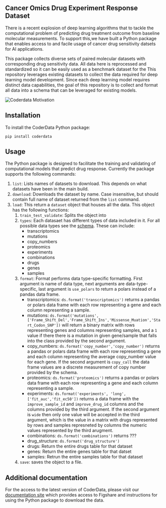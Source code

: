 ## Cancer Omics Drug Experiment Response Dataset 

There is a recent explosion of deep learning algorithms that to tackle
the computational problem of predicting drug treatment outcome from
baseline molecular measurements. To support this,we have built a
Python package that enables access to and facile usage of cancer drug
sensitivity datsets for AI applications. 

This package collects diverse sets of paired molecular datasets with corresponding drug sensitivity data. All data here is reprocessed and standardized so it can be easily used as a benchmark dataset for the 
This repository leverages existing datasets to collect the data
required for deep learning model development. Since each deep learning model
requires distinct data capabilities, the goal of this repository is to
collect and format all data into a schema that can be leveraged for
existing models.

![Coderdata Motivation](coderdata_overview.jpg?raw=true "Motivation behind
coderdata develompent")

## Installation
To install the CoderData Python package:
```
pip install coderdata
```

## Usage
The Python package is designed to facilitate the training and
validating of computational models that predict drug
response. Currently the package supports the following commands:

1. `list`: Lists names of datasets to download. This depends on what
   datasets have been in the main build. 
2. `download`: Downloads the dataset by name. Case insensitive, but
   should contain full name of dataset returned from the `list` command. 
2. `load`: This return a `dataset` object that houses all the
   data. This object has the following functions:
   1. `train_test_validate`: Splits the object into 
   2. `types`: Each datasaet has different types of data included in
      it. For all possible data types see the
      [schema](schema/README.md). These can include:
      - transcriptomics
      - mutations
      - copy_numbers
      - proteomics
      - experiments
      - combinations
      - drugs
      - genes
      - samples
   3. `format`: Format performs data type-specific formatting. First
      argument is name of data type, next arguments are
      data-type-specific, last argument is `use_polars` to return a
      polars instead of a pandas data frame.
      - transcriptomics: `ds.format('transcriptomics')` returns a
        pandas or polars data frame with each row representing a gene
        and each column representing a sample.
      - mutations:
        `ds.format('mutations',['Frame_Shift_Del','Frame_Shift_Ins','Missense_Muation','Start_Codon_SNP'])`
        will return a binary  matrix with rows representing genes and
        columns representing samples, and a `1` value if there there
        is a mutation in given gene/sample that falls into the class
        provided by the second argument. 
      - copy_numbers: `ds.format('copy_number','copy_number')` returns a
        pandas or polars data frame with each row representing a gene
        and each column representing the average copy_number value for
        each gene. If the second argument is `copy_call` the data
        frame values are a discrete measurement of copy number
        provided by the schema. 
      - proteomics: `ds.format('proteomics')` returns a
        pandas or polars data frame with each row representing a gene
        and each column representing a sample.
      - experiments: `ds.format('experiments', 'long',['fit_auc','fit_ec50'])` returns a data frame with the `improve_sample_id` and `improve_drug_id` columns and the columns provided by the third argument. If the second argument is `wide` then only one value will be accepted in the third argument, which is the value in a matrix with drugs represented by rows and samples represneted by columns the numeric values represented by the third arugment. 
      - combinations: `ds.format('combinations')` returns ???
      - drug_structure: `ds.format('drug_structure')` 
      - drugs: Return the entire drugs table for that dataset
      - genes: Return the entire genes table for that datset
      - samples: Retrun the entire samples table for that dataset
   4. `save`: saves the object to a file. 

## Additional documentation
For the access to the latest version of CoderData, please visit our
[documentation site](https://pnnl-compbio.github.io/coderdata/) which provides access to Figshare and
instructions for using the Python package to download the data.


